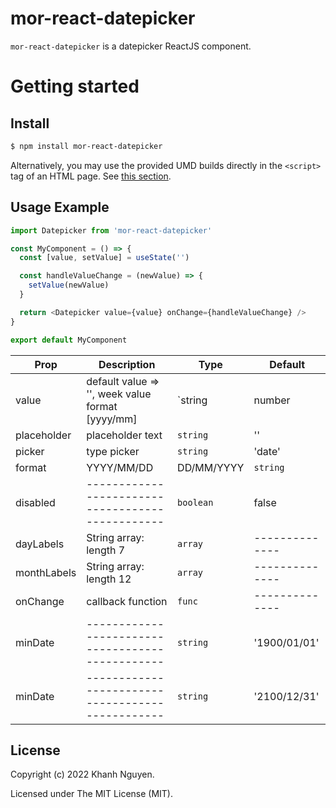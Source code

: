 # mor-react-datepicker

`mor-react-datepicker` is a datepicker ReactJS component.

# Getting started

## Install

```sh
$ npm install mor-react-datepicker
```

Alternatively, you may use the provided UMD builds directly in the `<script>` tag of an HTML page. See [this section](#using-umd-build-in-the-browser).

## Usage Example

```javascript
import Datepicker from 'mor-react-datepicker'

const MyComponent = () => {
  const [value, setValue] = useState('')

  const handleValueChange = (newValue) => {
    setValue(newValue)
  }

  return <Datepicker value={value} onChange={handleValueChange} />
}

export default MyComponent
```

| Prop                | Description                                      | Type                                            | Default        |
| ------------------- | ------------------------------------------------ | ----------------------------------------------- | -------------- |
| value               | default value => '', week value format [yyyy/mm] | `string|number|array`                           |                |
| placeholder         | placeholder text                                 | `string`                                        | ''             |
| picker              | type picker                                      | `string`                                        | 'date'         |
| format              | YYYY/MM/DD | DD/MM/YYYY                          | `string`                                        | 'YYYY/MM/DD'   |
| disabled            | ------------------------------------------------ | `boolean`                                       | false          |
| dayLabels           | String array: length 7                           | `array`                                         | -------------- |
| monthLabels         | String array: length 12                          | `array`                                         | -------------- |
| onChange            | callback function                                | `func`                                          | -------------- |
| minDate             | ------------------------------------------------ | `string`                                        | '1900/01/01'   |
| minDate             | ------------------------------------------------ | `string`                                        | '2100/12/31'   |

## License

Copyright (c) 2022 Khanh Nguyen.

Licensed under The MIT License (MIT).
